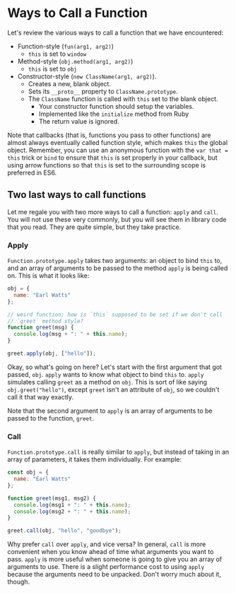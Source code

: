# Ways to Call a Function

Let's review the various ways to call a function that we have encountered:

* Function-style (`fun(arg1, arg2)`)
    * `this` is set to `window`
* Method-style (`obj.method(arg1, arg2)`)
    * `this` is set to `obj`
* Constructor-style (`new ClassName(arg1, arg2)`).
    * Creates a new, blank object.
    * Sets its `__proto__` property to `ClassName.prototype`.
    * The `ClassName` function is called with `this` set to the
      blank object.
        * Your constructor function should setup the variables.
        * Implemented like the `initialize` method from Ruby
        * The return value is ignored.

Note that callbacks (that is, functions you pass to other functions)
are almost always eventually called function style, which makes `this`
the global object.  Remember, you can use an anonymous function
with the `var that = this` trick or `bind` to ensure that `this` is
set properly in your callback, but using arrow functions so that `this` is set to the surrounding scope is preferred in ES6.

## Two last ways to call functions

Let me regale you with two more ways to call a function: `apply` and
`call`. You will not use these very commonly, but you will see them in
library code that you read. They are quite simple, but they take
practice.

### Apply

`Function.prototype.apply` takes two arguments: an object to bind `this` to, and
an array of arguments to be passed to the method `apply` is being
called on. This is what it looks like:

```javascript
obj = {
  name: "Earl Watts"
};

// weird function; how is `this` supposed to be set if we don't call
// `greet` method style?
function greet(msg) {
  console.log(msg + ": " + this.name);
}

greet.apply(obj, ["hello"]);
```

Okay, so what's going on here? Let's start with the first argument that
got passed, `obj`. `apply` wants to know what object to bind `this`
to. `apply` simulates calling `greet` as a method on `obj`. This is
sort of like saying `obj.greet("hello")`, except `greet` isn't an
attribute of `obj`, so we couldn't call it that way exactly.

Note that the second argument to `apply` is an array of arguments to
be passed to the function, `greet`.

### Call

`Function.prototype.call` is really similar to `apply`, but instead of taking in
an array of parameters, it takes them individually. For example:

```javascript
const obj = {
  name: "Earl Watts"
};

function greet(msg1, msg2) {
  console.log(msg1 + ": " + this.name);
  console.log(msg2 + ": " + this.name);
}

greet.call(obj, "hello", "goodbye");
```

Why prefer `call` over `apply`, and vice versa? In general, `call` is more convenient when you know ahead of time what arguments you want to pass. `apply` is more useful when someone is going to give you an array of arguments to use. There is a slight performance cost to using `apply` because the arguments need to be unpacked. Don't worry much about it, though.
